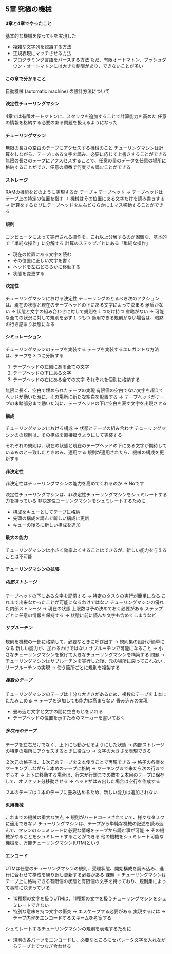 5章 究極の機械
------------
#### 3章と4章でやったこと
基本的な機械を使って↓を実現した
* 複雑な文字列を認識する方法
* 正規表現にマッチさせる方法
* プログラミング言語をパースする方法
ただ、有限オートマトン、プッシュダウン・オートマトンには大きな制限があり、できないことが多い

#### この章で分かること
自動機械 (automatic machine) の設計方法について

#### 決定性チューリングマシン
4章では有限オートマトンに、スタックを追加することで計算能力を高めた
任意の情報を格納する必要のある問題を扱えるようになった

#### チューリングマシン
無限の長さの空白のテープにアクセスする機械のこと
チューリングマシンは計算をしながら、テープにある文字を読み、必要に応じて上書きすることができる
無限の長さのテープにアクスセスすることで、任意の量のデータを任意の場所に格納することができ、任意の順番で何度でも読むことができる

#### ストレージ
RAMの機能をどのように実現するか
テープ + テープヘッド
-> テープヘッドはテープ上の特定の位置を指す
-> 機械はその位置にある文字だけを読み書きする
-> 計算をするたびにテープヘッドを左右どちらかに１マス移動することができる


#### 規則
コンピュータによって実行される操作を、これ以上分解するのが困難な、基本的で「単純な操作」に分解する
計算のステップごとにある「単純な操作」
- 現在の位置にある文字を読む
- その位置に正しい文字を書く
- ヘッドを左右どちらかに移動する
- 状態を変更する

#### 決定性
チューリングマシンにおける決定性
チューリングのとるべき次のアクションは、現在の状態と現在のテープヘッドの下にある文字によって決まる
矛盾がない -> 状態と文字の組み合わせに対して規則を１つだけ持つ
省略がない -> 可能な全ての状況に対して規則を必ず１つもつ 適用できる規則がない場合は、暗黙の行き詰まり状態になる


#### シミュレーション
チューリングマシンのテープを実装する
テープを実装するエレガントな方法は、テープを３つに分解する
1. テープヘッドの左側にある全ての文字
2. テープヘッドの下にある文字
3. テープヘッドの右にある全ての文字
それぞれを個別に格納する

無限に長く、空白で埋められたテープの実現
有限個の空白でない文字を超えてヘッドが動いた時に、その場所に新たな空白を配置する
-> テープヘッドがテープの未踏部分まで動いた時に、テープヘッドの下に空白を表す文字を出現させる

#### 構成
チューリングマシンにおける構成 -> 状態とテープの組み合わせ
チューリングマシンのの規則は、その構成を直接扱うようにして実装する

それぞれの規則は、現在の状態と現在のテープヘッドの下にある文字が期待しているものと一致したときのみ、適用する
規則が適用されたら、機械の構成を更新する

#### 非決定性
非決定性はチューリングマシンの能力を高めてくれるのか -> Noです

決定性チューリングマシンは、非決定性チューリングマシンをシュミレートする力を持っている
非決定性ユーリングマシンをシュミレートするために
- 構成をキューとしてテープに格納
- 先頭の構成を読んで新しい構成に更新
- キューの後ろに新しい構成を追加

#### 最大の能力
チューリングマシンは小さく効率よくすることはできるが、新しい能力を与えることは不可能

#### チューリングマシンの拡張

##### 内部ストレージ
テープヘッドの下にある文字を記憶する -> 特定のタスクの実行が簡単になる
これまで出来なかったことが可能になるわけではない
チューリングマシンの優れた内部ストレージ -> 現在の状態
上限数は予め決めておく必要がある
ステップごとに任意の情報を保持する -> 状態に前に読んだ文字も含めてしまうなど

##### サブルーチン
規則を機械の一部に格納して、必要なときに呼び出す -> 規則集の設計が簡単になる
新しい能力が、加わるわけではない
サブルーチンで可能になること -> 小さなチューリングマシンを繋げて大きなチューリングマシンを構築する
問題 -> チューリングマシンはサブルーチンを実行した後、元の場所に戻ってこれない..
サーブルーチンの実現 -> 使う箇所ごとに規則を複製する

##### 複数のテープ
チューリングマシンのテープは十分な大きさがあるため、複数のテープを１本にたたみこめる -> テープを追加しても能力は高まらない 
畳み込みの実現
- 畳み込む文字と文字の間に空白もじをいれる
- テープヘッドの位置を示すためのマーカーを書いておく

##### 多次元のテープ
テープを左右だけでなく、上下にも動かせるようにした状態
-> 内部ストレージの特定の場所にアクセスするときに役立つ
-> 文字の大きさを表現できる

２次元の格子は、１次元のテープを２本使うことで再現できる
-> 格子の各業をマーキングしながら１本めのテープに格納
-> マーキングまで来たら次の行までずらす
-> 上下に移動する場合は、行末か行頭までの数を２本目のテープに保存して、オフセット分移動させる
-> ヘッドがはみ出した場合は空行を作成する

２本のテープは１本のテープに畳み込めるため、新しい能力は追加されない


#### 汎用機械
これまでの機械の重大な欠点 -> 規則がハードコードされていて、様々なタスクに適用できない
チューリングマシンは、テープから単純な機械の記述を読み込んで、マシンのシュミレートに必要な情報をテープから読む事が可能
-> その機械がやることをシュミレートすることができる
他の機械をシュミレート可能な機械を、万能チューリングマシン(UTM)という


#### エンコード
UTMは任意のチューリングマシンの規則、受理状態、開始構成を読み込み、進行に合わせて構成を繰り返し更新する必要がある
課題  -> チューリングマシンはテープ上に格納できる有限個の状態と有限個の文字を持っており、規則集によって事前に決まっている
- 10種類の文字を扱うUTMは、11種類の文字を扱うチューリングマシンをシュミレートできない
- 特別な意味を持つ文字の衝突 -> エスケープする必要がある
実現するには -> テープ内容をエンコードするスキームを考案する

シュミレートするチューリングマシンの規則を表現するために
- 規則の各パーツをエンコードし、必要なところにセパレータ文字を入れながらテープ上でつなぎ合わせる
